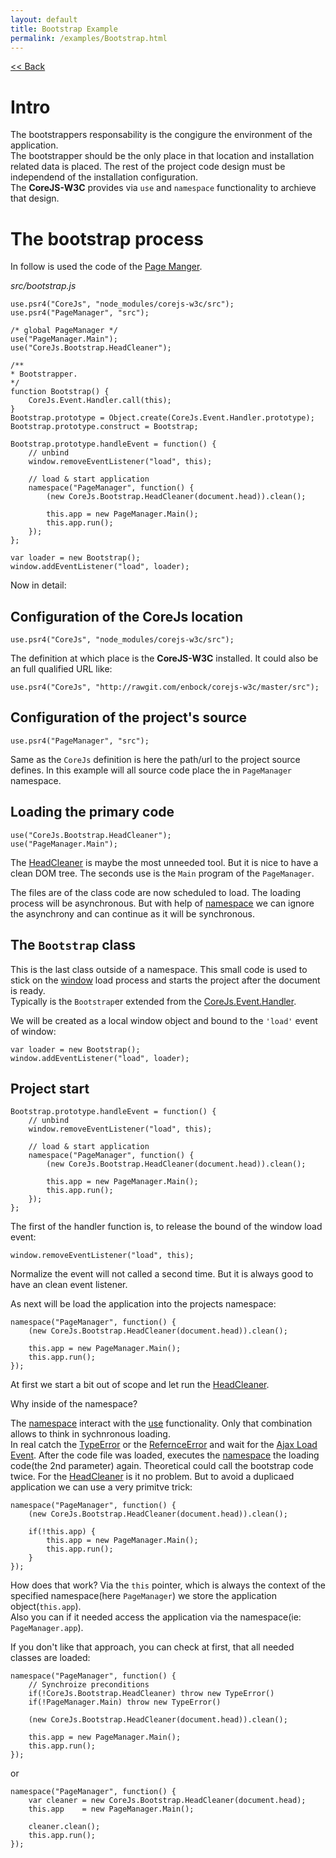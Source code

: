 ```yaml
---
layout: default
title: Bootstrap Example
permalink: /examples/Bootstrap.html
---
```

[<< Back](#)

# Intro
The bootstrappers responsability is the congigure the environment of
the application.    
The bootstrapper should be the only place in that location and installation
related data is placed. The rest of the project code design must be 
independend of the installation configuration.    
The **CoreJS-W3C** provides via `use` and `namespace` functionality to
archieve that design.

# The bootstrap process
In follow is used the code of the [Page Manger](http://page-manager.itbock.de/).

*src/bootstrap.js*

	use.psr4("CoreJs", "node_modules/corejs-w3c/src");
	use.psr4("PageManager", "src");
	
	/* global PageManager */
	use("PageManager.Main");
	use("CoreJs.Bootstrap.HeadCleaner");
	
	/**
	* Bootstrapper. 
	*/
	function Bootstrap() {
		CoreJs.Event.Handler.call(this);
	}
	Bootstrap.prototype = Object.create(CoreJs.Event.Handler.prototype);
	Bootstrap.prototype.construct = Bootstrap;
	
	Bootstrap.prototype.handleEvent = function() {
		// unbind
		window.removeEventListener("load", this);
		
		// load & start application
		namespace("PageManager", function() {
			(new CoreJs.Bootstrap.HeadCleaner(document.head)).clean();
			
			this.app = new PageManager.Main();
			this.app.run();
		});
	};
	
	var loader = new Bootstrap();
	window.addEventListener("load", loader);

Now in detail:

## Configuration of the CoreJs location

	use.psr4("CoreJs", "node_modules/corejs-w3c/src");

The definition at which place is the **CoreJS-W3C** installed. It could
also be an full qualified URL like:

	use.psr4("CoreJs", "http://rawgit.com/enbock/corejs-w3c/master/src");

## Configuration of the project's source

	use.psr4("PageManager", "src");

Same as the `CoreJs` definition is here the path/url to the project source
defines. In this example will all source code place the in `PageManager`
namespace.

## Loading the primary code

	use("CoreJs.Bootstrap.HeadCleaner");
	use("PageManager.Main");

The [HeadCleaner](reference/Bootstrap.html#corejsheadcleanerheadelement)
is maybe the most unneeded tool. But it is nice to have a clean DOM tree.
The seconds use is the `Main` program of the `PageManager`.

The files are of the class code are now scheduled to load. The loading
process will be asynchronous. But with help of [namespace](reference/core.html#function-namespacefullqualifiednamespace-contentcall)
we can ignore the asynchrony and can continue as it will be synchronous.

## The `Bootstrap` class
This is the last class outside of a namespace. This small code is used
to stick on the [window](https://html.spec.whatwg.org/multipage/browsers.html#dom-window)
load process and starts the project after the document is ready.    
Typically is the `Bootstrap`er extended from the [CoreJs.Event.Handler](reference/core.html#corejseventhandler).

We will be created as a local window object and bound to the `'load'`
event of window:

	var loader = new Bootstrap();
	window.addEventListener("load", loader);

## Project start
	
	Bootstrap.prototype.handleEvent = function() {
		// unbind
		window.removeEventListener("load", this);
		
		// load & start application
		namespace("PageManager", function() {
			(new CoreJs.Bootstrap.HeadCleaner(document.head)).clean();
			
			this.app = new PageManager.Main();
			this.app.run();
		});
	};

The first of the handler function is, to release the bound of the window 
load event:

	window.removeEventListener("load", this);

Normalize the event will not called a second time. But it is always good
to have an clean event listener.

As next will be load the application into the projects namespace:

	namespace("PageManager", function() {
		(new CoreJs.Bootstrap.HeadCleaner(document.head)).clean();
		
		this.app = new PageManager.Main();
		this.app.run();
	});

At first we start a bit out of scope and let run the [HeadCleaner](reference/Bootstrap.html#corejsheadcleanerheadelement).

Why inside of the namespace?

The [namespace](reference/core.html#function-namespacefullqualifiednamespace-contentcall)
interact with the [use](reference/core.html#function-usefullqualifiedclassname)
functionality. Only that combination allows to think in sychnronous loading.    
In real catch the [TypeError](http://www.ecma-international.org/ecma-262/5.1/#sec-8.6.2)
or the [RefernceError](http://www.ecma-international.org/ecma-262/5.1/#sec-8.6.2) 
and wait for the
[Ajax Load Event](reference/core.html#corejsajaxeventtype-detail). After the
code file was loaded, executes the [namespace](reference/core.html#function-namespacefullqualifiednamespace-contentcall)
the loading code(the 2nd parameter) again. Theoretical could call the
bootstrap code twice. For the [HeadCleaner](reference/Bootstrap.html#corejsheadcleanerheadelement)
is it no problem. But to avoid a duplicaed application we can use a very
primitve trick:

	namespace("PageManager", function() {
		(new CoreJs.Bootstrap.HeadCleaner(document.head)).clean();
		
		if(!this.app) {
			this.app = new PageManager.Main();
			this.app.run();
		}
	});
		
How does that work? Via the `this` pointer, which is always the context
of the specified namespace(here `PageManager`) we store the application
object(`this.app`).    
Also you can if it needed access the application via the namespace(ie:
`PageManager.app`).

If you don't like that approach, you can check at first, that all needed
classes are loaded:

	namespace("PageManager", function() {
		// Synchroize preconditions
		if(!CoreJs.Bootstrap.HeadCleaner) throw new TypeError()
		if(!PageManager.Main) throw new TypeError()
	
		(new CoreJs.Bootstrap.HeadCleaner(document.head)).clean();
		
		this.app = new PageManager.Main();
		this.app.run();
	});
		
or

	namespace("PageManager", function() {
		var cleaner = new CoreJs.Bootstrap.HeadCleaner(document.head);
		this.app    = new PageManager.Main();
		
		cleaner.clean();
		this.app.run();
	});
